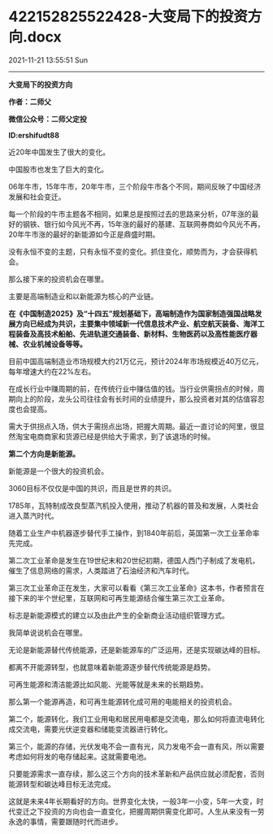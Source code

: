 # 422152825522428-大变局下的投资方向.docx

2021-11-21 13:55:51 Sun

----

__大变局下的投资方向__

__作者：二师父__

__微信公众号：二师父定投__

__ID:ershifudt88__

近20年中国发生了很大的变化。

中国股市也发生了巨大的变化。

06年牛市，15年牛市，20年牛市，三个阶段牛市各个不同，期间反映了中国经济发展和社会变迁。

每一个阶段的牛市主题各不相同，如果总是按照过去的思路来分析，07年涨的最好的钢铁、银行如今风光不再，15年涨的最好的基建、互联网券商如今风光不再，20年牛市涨的最好的新能源如今正是鼎盛时期。

没有永恒不变的主题，只有永恒不变的变化。抓住变化，顺势而为，才会获得机会。

那么接下来的投资机会在哪里。

主要是高端制造业和以新能源为核心的产业链。

__在《中国制造2025》及“十四五”规划基础下，高端制造作为国家制造强国战略发展方向已经成为共识，主要集中领域新一代信息技术产业、航空航天装备、海洋工程装备及高技术船舶、先进轨道交通装备、新材料、生物医药以及高性能医疗器械、农业机械设备等等。__

目前中国高端制造业市场规模大约21万亿元，预计2024年市场规模近40万亿元，每年增速大约在22%左右。

在成长行业中赚周期的前，在传统行业中赚估值的钱。当行业供需拐点的时候，周期向上的阶段，龙头公司往往会有长时间的业绩提升，那么投资者对其的估值容忍度也会提高。

需大于供拐点入场，供大于需拐点出场，把握大周期。最近一直讨论的阿里，很显然淘宝电商商家和货源已经是供给大于需求，到了该退场的时候。

__第二个方向是新能源。__

新能源是一个很大的投资机会。

3060目标不仅仅是中国的共识，而且是世界的共识。

1785年，瓦特制成改良型蒸汽机投入使用，推动了机器的普及和发展，人类社会进入蒸汽时代。

随着工业生产中机器逐步替代手工操作，到1840年前后，英国第一次工业革命率先完成。

第二次工业革命是发生在19世纪末和20世纪初期，德国人西门子制成了发电机，催生了信息网络的需求，人类踏进了石油经济和汽车时代。

第三次工业革命正在发生，大家可以看看《第三次工业革命》这本书，作者预言在接下来的半个世纪里，互联网和可再生能源结合催生第三次工业革命。

标志是新能源模式的建立以及由此产生的全新商业活动组织管理方式。

我简单说说机会在哪里。

无论是新能源替代传统能源，还是新能源车的广泛运用，还是实现碳达峰的目标。

都离不开能源转型，也就意味着新能源逐步替代传统能源是趋势。

可再生能源和清洁能源比如风能、光能等就是未来的长期趋势。

那么第一个能源再造，和可再生能源转化成可用的电能相关的投资机会。

第二个，能源转化，我们工业用电和居民用电都是交流电，那么如何将直流电转化成交流电，需要光伏逆变器和储能变流器进行转化。

第三个，能源的存储，光伏发电不会一直有光，风力发电不会一直有风，所以需要考虑如何将发的电存储起来。这就需要电池。

只要能源需求一直存续，那么这三个方向的技术革新和产品供应就必须配套，否则能源转型和碳达峰目标无法完成。

这就是未来4年长期看好的方向。世界变化太快，一般3年一小变，5年一大变，时代变迁之下投资的方向也会一直变化，把握周期供需变化即可。人生从来没有一劳永逸的事情，需要跟随时代而进步。

